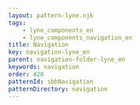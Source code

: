 ```yaml
---
layout: pattern-lyne.njk
tags: 
    - lyne_components_en
    - lyne_components_navigation_en
title: Navigation
key: navigation-lyne_en
parent: navigation-folder-lyne_en
keywords: navigation
order: 420
patternId: sbbNavigation
patternDirectory: navigation
---
```

